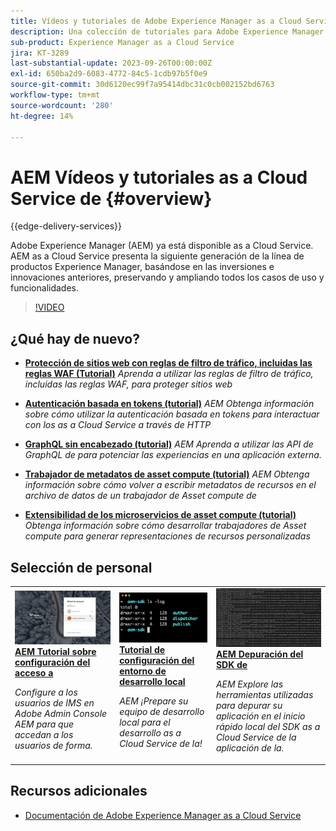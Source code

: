 ```yaml
---
title: Vídeos y tutoriales de Adobe Experience Manager as a Cloud Service
description: Una colección de tutoriales para Adobe Experience Manager AEM () as a Cloud Service
sub-product: Experience Manager as a Cloud Service
jira: KT-3289
last-substantial-update: 2023-09-26T00:00:00Z
exl-id: 650ba2d9-6083-4772-84c5-1cdb97b5f0e9
source-git-commit: 30d6120ec99f7a95414dbc31c0cb002152bd6763
workflow-type: tm+mt
source-wordcount: '280'
ht-degree: 14%

---
```


# AEM Vídeos y tutoriales as a Cloud Service de {#overview}

{{edge-delivery-services}}

Adobe Experience Manager (AEM) ya está disponible as a Cloud Service. AEM as a Cloud Service presenta la siguiente generación de la línea de productos Experience Manager, basándose en las inversiones e innovaciones anteriores, preservando y ampliando todos los casos de uso y funcionalidades.

>[!VIDEO](https://video.tv.adobe.com/v/31085?quality=12&learn=on)

<div id="whats-new-section">

## ¿Qué hay de nuevo?

* **[Protección de sitios web con reglas de filtro de tráfico, incluidas las reglas WAF (Tutorial)](https://experienceleague.adobe.com/docs/experience-manager-learn/cloud-service/security/traffic-filter-and-waf-rules/overview.html?lang=es)**
  *Aprenda a utilizar las reglas de filtro de tráfico, incluidas las reglas WAF, para proteger sitios web*

* **[Autenticación basada en tokens (tutorial)](https://experienceleague.adobe.com/docs/experience-manager-learn/getting-started-with-aem-headless/authentication/overview.html)**
  *AEM Obtenga información sobre cómo utilizar la autenticación basada en tokens para interactuar con los as a Cloud Service a través de HTTP*

* **[GraphQL sin encabezado (tutorial)](https://experienceleague.adobe.com/docs/experience-manager-learn/getting-started-with-aem-headless/graphql/overview.html?lang=es)**
  *AEM Aprenda a utilizar las API de GraphQL de para potenciar las experiencias en una aplicación externa.*

* **[Trabajador de metadatos de asset compute (tutorial)](./asset-compute/advanced/metadata.md)**
  *AEM Obtenga información sobre cómo volver a escribir metadatos de recursos en el archivo de datos de un trabajador de Asset compute de*

* **[Extensibilidad de los microservicios de asset compute (tutorial)](./asset-compute/overview.md)**
  *Obtenga información sobre cómo desarrollar trabajadores de Asset compute para generar representaciones de recursos personalizadas*

</div>

<div id="recs-overview-body-1"></div>
<div id="recs-overview-body-2"></div>
<div id="recs-overview-body-3"></div>
<div id="recs-overview-body-4"></div>
<div id="recs-overview-body-5"></div>
<div id="recs-overview-body-6"></div>

<div id="staff-picks-section">

## Selección de personal

<table>
   <td>
      <a href="./accessing/overview.md">
      <img alt="Configurar el acceso a AEM as a Cloud Service" src="./assets/overview/staff-pick__accessing.png"/>
      </a>
      <div>
         <a href="./accessing/overview.md">
         <strong>AEM Tutorial sobre configuración del acceso a</strong>
         </a>
      </div>
      <p>
         <em>Configure a los usuarios de IMS en Adobe Admin Console AEM para que accedan a los usuarios de forma.</em>
      <p>
   </td>   
   <td>
      <a href="./local-development-environment/overview.md">
      <img alt="Tutorial sobre la configuración del entorno de desarrollo local" src="./assets/overview/staff-pick__local-development-environment-set-up.png"/>
      </a>
      <div>
         <a href="./local-development-environment/overview.md">
         <strong>Tutorial de configuración del entorno de desarrollo local</strong>
         </a>
      </div>
      <p>
         <em>AEM ¡Prepare su equipo de desarrollo local para el desarrollo as a Cloud Service de la!</em>
      <p>
   </td>   
   <td>
      <a href="./debugging/aem-sdk-local-quickstart/overview.md">
      <img alt="AEM Depuración del inicio rápido local del SDK de la" src="./assets/overview/staff-pick__debugging.png"/>
      </a>
      <div>
         <a href="./debugging/aem-sdk-local-quickstart/overview.md">
         <strong>AEM Depuración del SDK de</strong>
         </a>
      </div>
      <p>
         <em>AEM Explore las herramientas utilizadas para depurar su aplicación en el inicio rápido local del SDK as a Cloud Service de la aplicación de la.</em>
      <p>
   </td>
</table>

</div>

## Recursos adicionales

* [Documentación de Adobe Experience Manager as a Cloud Service](https://experienceleague.adobe.com/docs/experience-manager-cloud-service/landing/home.html?lang=es)
